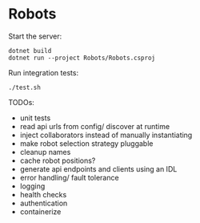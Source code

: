 Robots
=============
Start the server:
```
dotnet build
dotnet run --project Robots/Robots.csproj
```
Run integration tests:
```
./test.sh
```
TODOs:
- unit tests
- read api urls from config/ discover at runtime
- inject collaborators instead of manually instantiating
- make robot selection strategy pluggable
- cleanup names
- cache robot positions?
- generate api endpoints and clients using an IDL
- error handling/ fault tolerance
- logging
- health checks
- authentication
- containerize

